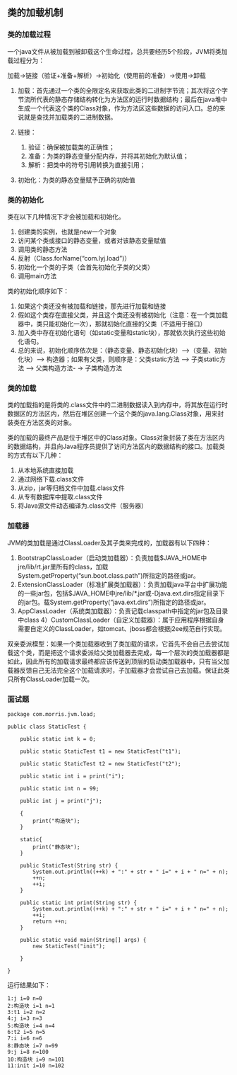 ## 类的加载机制

### 类的加载过程
一个java文件从被加载到被卸载这个生命过程，总共要经历5个阶段，JVM将类加载过程分为： 

加载->链接（验证+准备+解析）->初始化（使用前的准备）->使用->卸载 

1. 加载：首先通过一个类的全限定名来获取此类的二进制字节流；其次将这个字节流所代表的静态存储结构转化为方法区的运行时数据结构；最后在java堆中生成一个代表这个类的Class对象，作为方法区这些数据的访问入口。总的来说就是查找并加载类的二进制数据。 
2. 链接： 
    1. 验证：确保被加载类的正确性；
    2. 准备：为类的静态变量分配内存，并将其初始化为默认值； 
    3. 解析：把类中的符号引用转换为直接引用； 

3. 初始化：为类的静态变量赋予正确的初始值 

### 类的初始化 
类在以下几种情况下才会被加载和初始化。
1. 创建类的实例，也就是new一个对象 
2. 访问某个类或接口的静态变量，或者对该静态变量赋值 
3. 调用类的静态方法 
4. 反射（Class.forName(“com.lyj.load”)） 
5. 初始化一个类的子类（会首先初始化子类的父类）
6. 调用main方法

类的初始化顺序如下：
1. 如果这个类还没有被加载和链接，那先进行加载和链接
2. 假如这个类存在直接父类，并且这个类还没有被初始化（注意：在一个类加载器中，类只能初始化一次），那就初始化直接的父类（不适用于接口）
3. 加入类中存在初始化语句（如static变量和static块），那就依次执行这些初始化语句。
4. 总的来说，初始化顺序依次是：（静态变量、静态初始化块）–>（变量、初始化块）–> 构造器；如果有父类，则顺序是：父类static方法 –> 子类static方法 –> 父类构造方法- -> 子类构造方法 

### 类的加载 
类的加载指的是将类的.class文件中的二进制数据读入到内存中，将其放在运行时数据区的方法区内，然后在堆区创建一个这个类的java.lang.Class对象，用来封装类在方法区类的对象。

类的加载的最终产品是位于堆区中的Class对象。Class对象封装了类在方法区内的数据结构，并且向Java程序员提供了访问方法区内的数据结构的接口。加载类的方式有以下几种：
1. 从本地系统直接加载 
2. 通过网络下载.class文件 
3. 从zip，jar等归档文件中加载.class文件 
4. 从专有数据库中提取.class文件 
5. 将Java源文件动态编译为.class文件（服务器） 

### 加载器 
JVM的类加载是通过ClassLoader及其子类来完成的，加载器有以下四种：
1. BootstrapClassLoader（启动类加载器）：负责加载$JAVA_HOME中jre/lib/rt.jar里所有的class，加载System.getProperty(“sun.boot.class.path”)所指定的路径或jar。
2. ExtensionClassLoader（标准扩展类加载器）：负责加载java平台中扩展功能的一些jar包，包括$JAVA_HOME中jre/lib/*.jar或-Djava.ext.dirs指定目录下的jar包。载System.getProperty(“java.ext.dirs”)所指定的路径或jar。 
3. AppClassLoader（系统类加载器）：负责记载classpath中指定的jar包及目录中class 
4）CustomClassLoader（自定义加载器）：属于应用程序根据自身需要自定义的ClassLoader，如tomcat、jboss都会根据j2ee规范自行实现。

双亲委派模型：如果一个类加载器收到了类加载的请求，它首先不会自己去尝试加载这个类，而是把这个请求委派给父类加载器去完成，每一个层次的类加载器都是如此，因此所有的加载请求最终都应该传送到顶层的启动类加载器中，只有当父加载器反馈自己无法完全这个加载请求时，子加载器才会尝试自己去加载。保证此类只所有ClassLoader加载一次。

### 面试题

```
package com.morris.jvm.load;

public class StaticTest {

    public static int k = 0;

    public static StaticTest t1 = new StaticTest("t1"); 

    public static StaticTest t2 = new StaticTest("t2"); 

    public static int i = print("i");

    public static int n = 99;

    public int j = print("j");
     
    {
        print("构造块");
    }

    static{
        print("静态块");
    }

    public StaticTest(String str) {
        System.out.println((++k) + ":" + str + " i=" + i + " n=" + n);
        ++n;
        ++i;
    }

    public static int print(String str) {
        System.out.println((++k) + ":" + str + " i=" + i + " n=" + n);
        ++i;
        return ++n;
    }
    
    public static void main(String[] args) {
        new StaticTest("init");
        
    }
 
}
```
运行结果如下：

```
1:j i=0 n=0
2:构造块 i=1 n=1
3:t1 i=2 n=2
4:j i=3 n=3
5:构造块 i=4 n=4
6:t2 i=5 n=5
7:i i=6 n=6
8:静态块 i=7 n=99
9:j i=8 n=100
10:构造块 i=9 n=101
11:init i=10 n=102
```

